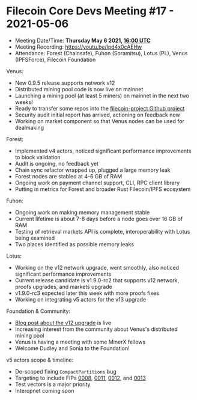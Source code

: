 # Filecoin Core Devs Meeting #17 - 2021-05-06

- Meeting Date/Time: **Thursday May 6 2021, [16:00 UTC](https://savvytime.com/converter/utc-to-germany-berlin-united-kingdom-london-ny-new-york-city-ca-san-francisco-china-shanghai-japan-tokyo-australia-sydney/16-00)**
- Meeting Recording: https://youtu.be/Ipd4x0cAEHw
- Attendance: Forest (Chainsafe), Fuhon (Soramitsu), Lotus (PL),  Venus (IPFSForce), Filecoin Foundation

Venus:

- New 0.9.5 release supports network v12
- Distributed mining pool code is now live on mainnet
- Launching a mining pool (at least 5 miners) on mainnet in the next two weeks!
- Ready to transfer some repos into the [filecoin-project Github project](https://github.com/filecoin-project)
- Security audit initial report has arrived, actioning on feedback now
- Working on market component so that Venus nodes can be used for dealmaking

Forest:

- Implemented v4 actors, noticed significant performance improvements to block validation
- Audit is ongoing, no feedback yet
- Chain sync refactor wrapped up, plugged a large memory leak
- Forest nodes are stabled at 4-6 GB of RAM
- Ongoing work on payment channel support, CLI, RPC client library
- Putting in metrics for Forest and broader Rust Filecoin/IPFS ecosystem

Fuhon:

- Ongoing work on making memory management stable
- Current lifetime is about 7-8 days before a node goes over 16 GB of RAM
- Testing of retrieval markets API is complete, interoperability with Lotus being examined
- Two places identified as possible memory leaks

Lotus:

- Working on the v12 network upgrade, went smoothly, also noticed significant performance improvements
- Current release candidate is v1.9.0-rc2 that supports v12 network, proofs upgrades, and markets upgrade
- v1.9.0-rc3 expected later this week with more proofs fixes
- Working on integrating v5 actors for the v13 upgrade

Foundation & Community:

- [Blog post about the v12 upgrade](https://filecoin.io/blog/posts/filecoin-network-v12/) is live
- Increasing interest from the community about Venus's distributed mining pool
- Venus is having a meeting with some MinerX fellows
- Welcome Dudley and Sonia to the Foundation!

v5 actors scope & timeline:

- De-scoped fixing `CompactPartitions` bug
- Targeting to include FIPs [0008](https://github.com/filecoin-project/FIPs/blob/master/FIPS/fip-0008.md), [0011](https://github.com/filecoin-project/FIPs/blob/master/FIPS/fip-0011.md), [0012](https://github.com/filecoin-project/FIPs/blob/master/FIPS/fip-0012.md), and [0013](https://github.com/filecoin-project/FIPs/blob/master/FIPS/fip-0013.md)
- Test vectors is a major priority 
- Interopnet coming soon